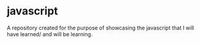 # javascript
A repository created for the purpose of showcasing the javascript that I will have learned/ and will be learning.
